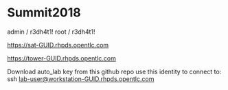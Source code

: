 # Summit2018
admin / r3dh4t1!
root / r3dh4t1!


https://sat-GUID.rhpds.opentlc.com

https://tower-GUID.rhpds.opentlc.com

Download auto_lab key from this github repo
use this identity to connect to:
ssh lab-user@workstation-GUID.rhpds.opentlc.com
